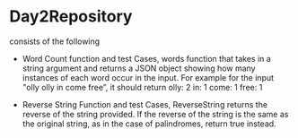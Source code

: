 # Day2Repository

consists of the following
* Word Count function and test Cases,
words function that takes in a string argument and returns a JSON object showing how many instances of each word occur in the input.
For example for the input "olly olly in come free”, it should return
olly: 2
in: 1
come: 1
free: 1

* Reverse String Function and test Cases,
ReverseString returns the reverse of the string provided. If the reverse of the string is the same as the original string, as in the case of palindromes, return true instead.
